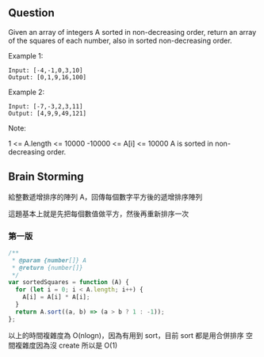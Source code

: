 ## Question

Given an array of integers A sorted in non-decreasing order, return an array of the squares of each number, also in sorted non-decreasing order.

Example 1:

```
Input: [-4,-1,0,3,10]
Output: [0,1,9,16,100]
```

Example 2:

```
Input: [-7,-3,2,3,11]
Output: [4,9,9,49,121]
```

Note:

1 <= A.length <= 10000
-10000 <= A[i] <= 10000
A is sorted in non-decreasing order.

## Brain Storming

給整數遞增排序的陣列 A，回傳每個數字平方後的遞增排序陣列

這題基本上就是先把每個數值做平方，然後再重新排序一次

### 第一版

```javascript
/**
 * @param {number[]} A
 * @return {number[]}
 */
var sortedSquares = function (A) {
  for (let i = 0; i < A.length; i++) {
    A[i] = A[i] * A[i];
  }
  return A.sort((a, b) => (a > b ? 1 : -1));
};
```

以上的時間複雜度為 O(nlogn)，因為有用到 sort，目前 sort 都是用合併排序
空間複雜度因為沒 create 所以是 O(1)

